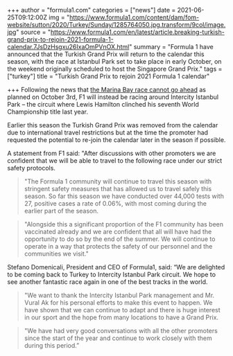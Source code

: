 +++
author = "formula1.com"
categories = ["news"]
date = 2021-06-25T09:12:00Z
img = "https://www.formula1.com/content/dam/fom-website/sutton/2020/Turkey/Sunday/1285764050.jpg.transform/9col/image.jpg"
source = "https://www.formula1.com/en/latest/article.breaking-turkish-grand-prix-to-rejoin-2021-formula-1-calendar.7JsDzHsgxu26IxaOmPVnOX.html"
summary = "Formula 1 have announced that the Turkish Grand Prix will return to the calendar this season, with the race at Istanbul Park set to take place in early October, on the weekend originally scheduled to host the Singapore Grand Prix."
tags = ["turkey"]
title = "Turkish Grand Prix to rejoin 2021 Formula 1 calendar"

+++
Following the news that [the Marina Bay race cannot go ahead](https://www.formula1.com/en/latest/article.singapore-grand-prix-called-off-for-2021.3bFXuXAA1PQOF5M1bwREF4.html) as planned on October 3rd, F1 will instead be racing around Intercity Istanbul Park – the circuit where Lewis Hamilton clinched his seventh World Championship title last year.

Earlier this season the Turkish Grand Prix was removed from the calendar due to international travel restrictions but at the time the promoter had requested the potential to re-join the calendar later in the season if possible.

A statement from F1 said: "After discussions with other promoters we are confident that we will be able to travel to the following race under our strict safety protocols.

> "The Formula 1 community will continue to travel this season with stringent safety measures that has allowed us to travel safely this season. So far this season we have conducted over 44,000 tests with 27, positive cases a rate of 0.06%, with most coming during the earlier part of the season.

> "Alongside this a significant proportion of the F1 community has been vaccinated already and we are confident that all will have had the opportunity to do so by the end of the summer. We will continue to operate in a way that protects the safety of our personnel and the communities we visit."

Stefano Domenicali, President and CEO of Formula1, said: “We are delighted to be coming back to Turkey to Intercity Istanbul Park circuit. We hope to see another fantastic race again in one of the best tracks in the world.

> "We want to thank the Intercity Istanbul Park management and Mr. Vural Ak for his personal efforts to make this event to happen. We have shown that we can continue to adapt and there is huge interest in our sport and the hope from many locations to have a Grand Prix.

> "We have had very good conversations with all the other promoters since the start of the year and continue to work closely with them during this period.”